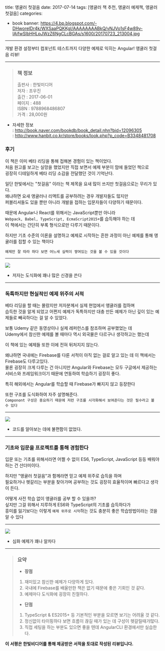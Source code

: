 title: 앵귤러 첫걸음
date: 2017-07-14
tags: [앵귤러 책 추천, 앵귤러 예제책, 앵귤러 첫걸음]
categories:
- book
banner: https://4.bp.blogspot.com/-DHworeIDr4k/WXSaaPQKKgI/AAAAAAAABkQ/vNJVo1sF4w89v-IAifwSlbHHLpJWzZ6NgCLcBGAs/s1600/20170723_213004.jpg

---
개발 환경 설정부터 컴포넌트 테스트까지 다양한 예제로 익히는 Angular! 앵귤러 첫걸음 리뷰!

<!-- more -->

---

>### 책 정보 
>출판사 : 한빛미디어  
>저자 : 조우진  
>출간 : 2017-06-01  
>페이지 : 488  
>ISBN : 9788968486807  
>가격 : 28,000원

- 자세한 정보  
: <http://book.naver.com/bookdb/book_detail.nhn?bid=12096305>  
: <http://www.hanbit.co.kr/store/books/look.php?p_code=B3348481708>

### 후기  
이 책은 이미 베타 리딩을 통해 접해본 경험이 있는 책이었다.  
처음 원고를 보고는 실망을 했었지만 직접 보면서 예제 부분이 맘에 들었던 책으로  
굉장히 디테일하게 베타 리딩 소감을 전달했던 것이 기억난다.

일단 한빛에서는 "첫걸음" 이라는 책 제목을 요새 많이 쓰지만 첫걸음으로는 무리가 있다.  
왜냐하면 요새 앵귤러나 리액트를 공부하려는 경우 개발자들도 많지만  
퍼블리셔들도 있을 뿐만 아니라 개발을 접하는 입문자들이 다양하기 때문이다.

때문에 Angular나 React를 위해서는 JavaScript뿐만 아니라  
`Webpack, Babel, TypeScript, EcmaScript2015+`를 습득해야 하는 데  
이 책에서는 간단히 부록 형식으로만 다루기 때문이다.

하지만 기초 수준의 이론을 설명하고 예제로 시작하는 흔한 과정이 아닌
예제를 통해 앵귤러를 접할 수 있는 책이다

`예제만 잘 따라 하다 보면 어느새 실력이 쌓여있는 것을 볼 수 있을 것이다`

---
![](https://2.bp.blogspot.com/-OQOscVmk38U/WXSao_OgRVI/AAAAAAAABkY/aaBabX96bAoXClE9h2aglQacqO7iZyylQCK4BGAYYCw/s1600/20170723_213039.jpg)  
- 저자는 도식화에 꽤나 많은 신경을 쓴다

---

### 독특하지만 현실적인 예제 위주의 서적
베타 리딩을 할 때는 몰랐지만 저자분께서 실제 현업에서 앵귤러를 접하며  
습득한 것을 알게 되었고 어쩐지 예제가 독특하지만 대충 만든 예제가 아닌 깊이 있는
예제들로 빼곡하다는 걸 알 수 있었다.

보통 Udemy 같은 동영상이나 실제 레퍼런스를 참조하며 공부했었는 데  
Udemy에서 참신한 예제를 볼 때마다 역시 외국물은 다르구나 생각하고는 했는데

이 책에 있는 예제들 또한 이에 전혀 뒤처지지 않는다.

왜냐하면 국내에는 Firebase를 다룬 서적이 아직 없는 걸로 알고 있는 데
이 책에서는 Firebase도 다루고있다.  
물론 굉장히 크게 다루는 건 아니지만 
Angular와 Firebase는 모두 구글에서 제공하는 서비스와 프레임워크이기 때문에 
연동하여 학습하기 굉장히 좋다.

특히 해외에서는 Angular를 학습할 때 Firebase가 빠지지 않고 등장한다

또한 구조를 도식화하여 자주 설명해준다.  
`Componont 구성은 중요하기 때문에 저런 구조를 시각화해서 보여준다는 것은
필수라고 볼 수 있다`

---

![](https://3.bp.blogspot.com/-Vn2j8CtofLs/WXSb1q4ur9I/AAAAAAAABkk/G3T1QA5Keg0At3ulPzXxRe4t9HNQ4dq_ACK4BGAYYCw/s1600/20170723_213100.jpg)
- 코드를 알아보는 데에 불편함이 없었다.

---

### 기초와 입문을 프로젝트를 통해 경험한다
입문 또는 기초를 위해서라면 어쩔 수 없이 ES6, TypeScript, JavaScript 등등
배워야 하는 건 산더미이다.

하지만 "앵귤러 첫걸음"과 함께라면 믿고 예제 위주로 습득을 하며  
필요하거나 헷갈리는 부분을 찾아가며 공부하는 것도 굉장히 효율적이며
빠르다고 생각이 든다.

어떻게 사전 학습 없이 앵귤러를 공부 할 수 있을까?  
싶지만 그걸 위해서 지루하게 ES6와 TypeScript의 기초를 습득하다가  
흥미를 잃기보다는 이렇게 `예제 위주로 시작`하는 것도
충분히 좋은 학습방법이라는 것을 알 수 있다

---

![](https://2.bp.blogspot.com/-YLerNHdzXTw/WXSdj-4sAsI/AAAAAAAABk0/eGh6RqyKGlI6HSwJ4mZKuc3Uu0pavsBJACK4BGAYYCw/s1600/20170723_213121.jpg)  
- 심화 예제가 꽤나 알차다

---
 
>### 요약
>- **장점**
>1. 재미있고 참신한 예제가 다양하게 있다.
>2. 국내에 Firebase를 배울만한 책은 없기 때문에 좋은 기회인 것 같다.
>3. 예제마다 도식화에 굉장히 친절하다.
>
>- **단점**
>1. TypeScript & ES2015+ 등 기본적인 부분을 모르면 보기는 어려울 것 같다.
>2. 정신없이 타이핑하다 보면 흐름이 끊길 때가 있는 데 구성이 헷갈릴때가많다.
>3. 직접 세팅을 하는 부분도 있으면 좋을 텐데 AngularCLI 환경에서만 실습한다.

**이 서평은 한빛비디어를 통해 제공받은 서적을 토대로 작성된 리뷰입니다.**
